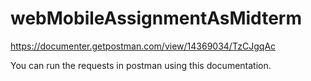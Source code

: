 # webMobileAssignmentAsMidterm

https://documenter.getpostman.com/view/14369034/TzCJgqAc

You can run the requests in postman using this documentation.
